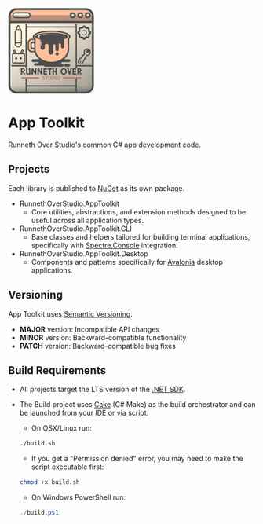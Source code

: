 <p align="left">
  <img src="logo.png" width="175" alt="App Toolkit Logo">
</p>

# App Toolkit
Runneth Over Studio's common C# app development code.

## Projects
Each library is published to [NuGet](https://www.nuget.org/profiles/Runneth-Over-Studio) as its own package.
- RunnethOverStudio.AppToolkit
	- Core utilities, abstractions, and extension methods designed to be useful across all application types.
- RunnethOverStudio.AppToolkit.CLI
	- Base classes and helpers tailored for building terminal applications, specifically with [Spectre.Console](https://github.com/spectreconsole/spectre.console) integration.
- RunnethOverStudio.AppToolkit.Desktop
	- Components and patterns specifically for [Avalonia](https://github.com/AvaloniaUI/Avalonia) desktop applications.

## Versioning
App Toolkit uses [Semantic Versioning](https://semver.org/).

- **MAJOR** version: Incompatible API changes
- **MINOR** version: Backward-compatible functionality
- **PATCH** version: Backward-compatible bug fixes

## Build Requirements
- All projects target the LTS version of the [.NET SDK](https://dotnet.microsoft.com/en-us/download).
- The Build project uses [Cake](https://cakebuild.net/) (C# Make) as the build orchestrator and can be launched from your IDE or via script.

	- On OSX/Linux run:
	```bash
	./build.sh
	```
	- If you get a "Permission denied" error, you may need to make the script executable first:
	```bash
	chmod +x build.sh
	```

	- On Windows PowerShell run:
	```powershell
	./build.ps1
	```
